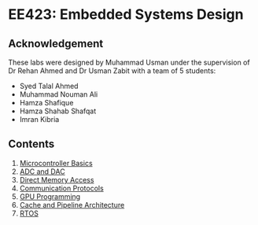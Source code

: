 # EE423: Embedded Systems Design

## Acknowledgement

These labs were designed by Muhammad Usman under the supervision of Dr Rehan Ahmed and Dr Usman Zabit with a team of 5 students:
- Syed Talal Ahmed
- Muhammad Nouman Ali
- Hamza Shafique
- Hamza Shahab Shafqat
- Imran Kibria

## Contents

1. [Microcontroller Basics](./Lab01-MicrocontrollerBasics)
2. [ADC and DAC](./Lab02-ADCnDAC)
4. [Direct Memory Access](./Lab04-DirectMemoryAccess)
5. [Communication Protocols](./Lab05-CommunicationProtocols)
6. [GPU Programming](./Lab06-GPUprogramming)
7. [Cache and Pipeline Architecture](./Lab07-CacheAndPipelineArch)
8. [RTOS](./Lab08-RTOS)
